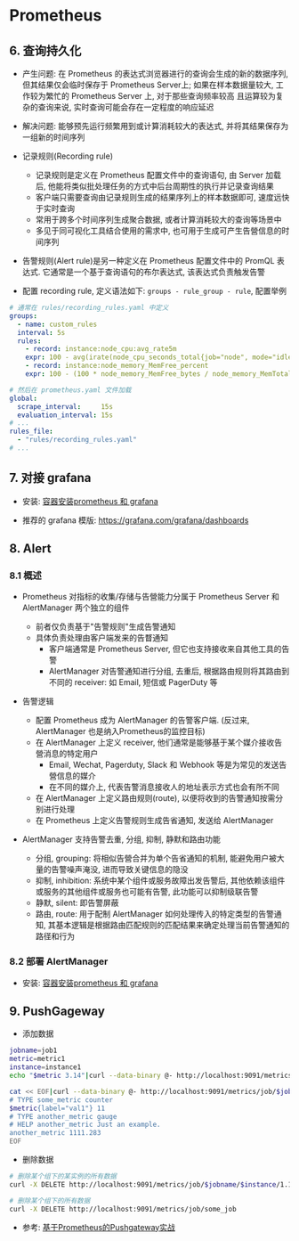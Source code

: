 # Prometheus

## 6. 查询持久化

- 产生问题: 在 Prometheus 的表达式浏览器进行的查询会生成的新的数据序列, 但其结果仅会临时保存于 Prometheus Server上; 如果在样本数据量较大, 工作较为繁忙的 Prometheus Server 上, 对于那些查询频率较高
且运算较为复杂的查询来说, 实时查询可能会存在一定程度的响应延迟

- 解决问题: 能够预先运行频繁用到或计算消耗较大的表达式, 并将其结果保存为一组新的时间序列

- 记录规则(Recording rule)
    - 记录规则是定义在 Prometheus 配置文件中的查询语句, 由 Server 加载后, 他能将类似批处理任务的方式中后台周期性的执行并记录查询结果
    - 客户端只需要查询由记录规则生成的结果序列上的样本数据即可, 速度远快于实时查询
    - 常用于跨多个时间序列生成聚合数据, 或者计算消耗较大的查询等场景中
    - 多见于同可视化工具结合使用的需求中, 也可用于生成可产生告營信息的时间序列

- 告警规则(Alert rule)是另一种定义在 Prometheus 配置文件中的 PromQL 表达式. 它通常是一个基于查询语句的布尔表达式, 该表达式负责触发告警

- 配置 recording rule, 定义语法如下: `groups - rule_group - rule`, 配置举例

```yaml
# 通常在 rules/recording_rules.yaml 中定义
groups:
  - name: custom_rules
  interval: 5s
  rules:
    - record: instance:node_cpu:avg_rate5m
    expr: 100 - avg(irate(node_cpu_seconds_total{job="node", mode="idle"}[5m])) by (instance) * 100
    - record: instance:node_memory_MemFree_percent
    expr: 100 - (100 * node_memory_MemFree_bytes / node_memory_MemTotal_bytes)

# 然后在 prometheus.yaml 文件加载
global:
  scrape_interval:     15s
  evaluation_interval: 15s
# ...
rules_file:
  - "rules/recording_rules.yaml"
# ...
```

## 7. 对接 grafana

- 安装: [容器安装prometheus 和 grafana](./prometheusNgrafana.md "prometheus and grafana installation")

- 推荐的 grafana 模版: https://grafana.com/grafana/dashboards

## 8. Alert

### 8.1 概述

- Prometheus 对指标的收集/存储与告營能力分属于 Prometheus Server 和 AlertManager 两个独立的组件
    - 前者仅负责基于"告警规则"生成告警通知
    - 具体负责处理由客户端发来的告瞀通知
        - 客户端通常是 Prometheus Server, 但它也支持接收来自其他工具的告警
        - AlertManager 对告警通知进行分组, 去重后, 根据路由规则将其路由到不同的 receiver: 如 Email, 短信或 PagerDuty 等

- 告警逻辑
    - 配置 Prometheus 成为 AlertManager 的告警客户端. (反过来, AlertManager 也是纳入Prometheus的监控目标)
    - 在 AlertManager 上定义 receiver, 他们通常是能够基于某个媒介接收告營消息的特定用户
        - Email, Wechat, Pagerduty, Slack 和 Webhook 等是为常见的发送告營信息的媒介
        - 在不同的媒介上, 代表告警消息接收人的地址表示方式也会有所不同
    - 在 AlertManager 上定义路由规则(route), 以便将收到的告警通知按需分别进行处理
    - 在 Prometheus 上定义告警规则生成告省通知, 发送给 AlertManager

- AlertManager 支持告警去重, 分组, 抑制, 静默和路由功能
    - 分组, grouping: 将相似告營合并为单个告省通知的机制, 能避免用户被大量的告警噪声淹没, 进而导致关键信息的隐没
    - 抑制, inhibition: 系统中某个组件或服务故障出发告警后, 其他依赖该组件或服务的其他组件或服务也可能有告警, 此功能可以抑制级联告警
    - 静默, silent: 即告警屏蔽
    - 路由, route: 用于配制 AlertManager 如何处理传入的特定类型的告警通知, 其基本逻辑是根据路由匹配规则的匹配结果来确定处理当前告警通知的路径和行为

### 8.2 部署 AlertManager

- 安装: [容器安装prometheus 和 grafana](./prometheusNgrafana.md "prometheus and grafana installation")

## 9. PushGageway

- 添加数据

```sh
jobname=job1
metric=metric1
instance=instance1
echo "$metric 3.14"|curl --data-binary @- http://localhost:9091/metrics/job/$jobname

cat << EOF|curl --data-binary @- http://localhost:9091/metrics/job/$jobname/$instance/1.1.1.1
# TYPE some_metric counter
$metric{label="val1"} 11
# TYPE another_metric gauge
# HELP another_metric Just an example.
another_metric 1111.283
EOF
```

- 删除数据

```sh
# 删除某个组下的某实例的所有数据
curl -X DELETE http://localhost:9091/metrics/job/$jobname/$instance/1.1.1.1

# 删除某个组下的所有数据
curl -X DELETE http://localhost:9091/metrics/job/some_job
```

- 参考: [基于Prometheus的Pushgateway实战](https://www.cnblogs.com/xiao987334176/p/9933963.html "基于Prometheus的Pushgateway实战")
